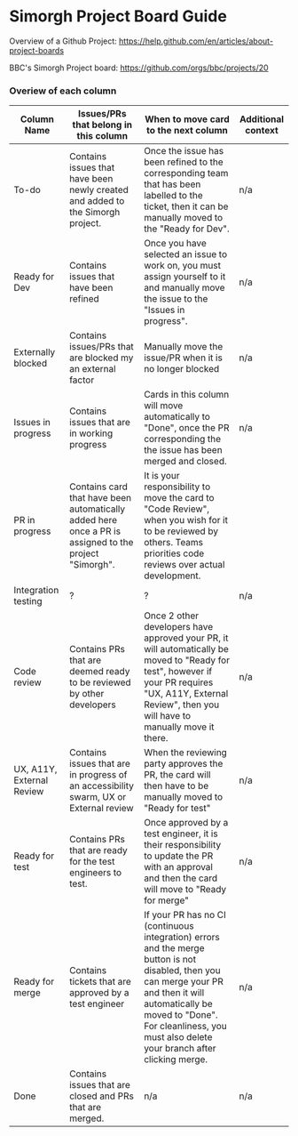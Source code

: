 # Simorgh Project Board Guide

Overview of a Github Project: https://help.github.com/en/articles/about-project-boards

BBC's Simorgh Project board: https://github.com/orgs/bbc/projects/20

### Overiew of each column

<!-- prettier-ignore -->
| Column Name               | Issues/PRs that belong in this column         | When to move card to the next column | Additional context |
| ------------------------- | ----------------------------------------------| ------------------------------------ |------------------- |
| To-do | Contains issues that have been newly created and added to the Simorgh project. | Once the issue has been refined to the corresponding team that has been labelled to the ticket, then it can be manually moved to the "Ready for Dev". | n/a |
| Ready for Dev | Contains issues that have been refined | Once you have selected an issue to work on, you must assign yourself to it and manually move the issue to the "Issues in progress".| n/a |
| Externally blocked | Contains issues/PRs that are blocked my an external factor | Manually move the issue/PR when it is no longer blocked | n/a |
| Issues in progress | Contains issues that are in working progress | Cards in this column will move automatically to "Done", once the PR corresponding the the issue has been merged and closed. | n/a |
| PR in progress | Contains card that have been automatically added here once a PR is assigned to the project "Simorgh". | It is your responsibility to move the card to "Code Review", when you wish for it to be reviewed by others. Teams priorities code reviews over actual development. |
| Integration testing | ? |  ? | n/a |
| Code review | Contains PRs that are deemed ready to be reviewed by other developers | Once 2 other developers have approved your PR, it will automatically be moved to "Ready for test", however if your PR requires "UX, A11Y, External Review", then you will have to manually move it there. | n/a |
| UX, A11Y, External Review | Contains issues that are in progress of an accessibility swarm, UX or External review | When the reviewing party approves the PR, the card will then have to be manually moved to "Ready for test" | n/a |
| Ready for test | Contains PRs that are ready for the test engineers to test. | Once approved by a test engineer, it is their responsibility to update the PR with an approval and then the card will move to "Ready for merge" | n/a |
| Ready for merge | Contains tickets that are approved by a test engineer | If your PR has no CI (continuous integration) errors and the merge button is not disabled, then you can merge your PR and then it will automatically be moved to "Done". For cleanliness, you must also delete your branch after clicking merge. | n/a |
| Done | Contains issues that are closed and PRs that are merged. | n/a | n/a |
